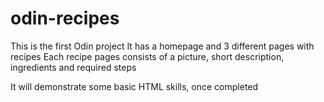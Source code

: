 # odin-recipes
This is the first Odin project
It has a homepage and 3 different pages with recipes
Each recipe pages consists of a picture, short description, ingredients and required steps

It will demonstrate some basic HTML skills, once completed